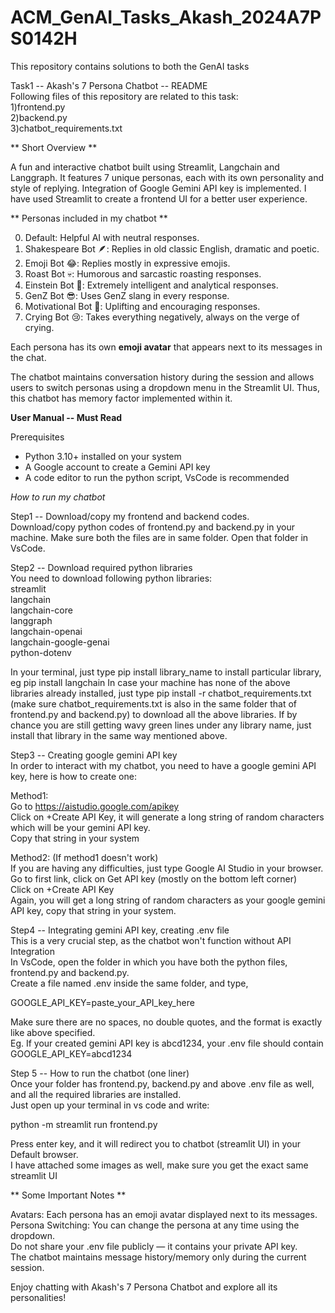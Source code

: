 # ACM_GenAI_Tasks_Akash_2024A7PS0142H
This repository contains solutions to both the GenAI tasks  

Task1 -- Akash's 7 Persona Chatbot -- README  
Following files of this repository are related to this task:  
1)frontend.py   
2)backend.py  
3)chatbot_requirements.txt  

** Short Overview **  

A fun and interactive chatbot built using Streamlit, Langchain and Langgraph. It features 7 unique personas, each with its own personality and style of replying.
Integration of Google Gemini API key is implemented. I have used Streamlit to create a frontend UI for a better user experience.  

** Personas included in my chatbot **  

0. Default: Helpful AI with neutral responses.
1. Shakespeare Bot 🪶: Replies in old classic English, dramatic and poetic.
2. Emoji Bot 😂: Replies mostly in expressive emojis.
3. Roast Bot 💀: Humorous and sarcastic roasting responses.
4. Einstein Bot 🧠: Extremely intelligent and analytical responses.
5. GenZ Bot 😎: Uses GenZ slang in every response.
6. Motivational Bot 💪: Uplifting and encouraging responses.
7. Crying Bot 😢: Takes everything negatively, always on the verge of crying.

Each persona has its own **emoji avatar** that appears next to its messages in the chat.  

The chatbot maintains conversation history during the session and allows users to switch personas using a dropdown menu in the Streamlit UI.
Thus, this chatbot has memory factor implemented within it.  
  
  
**User Manual -- Must Read**  

Prerequisites  

* Python 3.10+ installed on your system  
* A Google account to create a Gemini API key  
* A code editor to run the python script, VsCode is recommended  

*How to run my chatbot*  

Step1 -- Download/copy my frontend and backend codes.  
Download/copy python codes of frontend.py and backend.py in your machine. Make sure both the files are in same folder.
Open that folder in VsCode.  
  
  
  
Step2 -- Download required python libraries  
You need to download following python libraries:  
streamlit  
langchain  
langchain-core  
langgraph  
langchain-openai  
langchain-google-genai  
python-dotenv  

In your terminal, just type pip install library_name to install particular library, eg pip install langchain
In case your machine has none of the above libraries already installed, just type pip install -r chatbot_requirements.txt
(make sure chatbot_requirements.txt is also in the same folder that of frontend.py and backend.py)
to download all the above libraries.
If by chance you are still getting wavy green lines under any library name, just install that library in the same way mentioned above.
  
  
  
Step3 -- Creating google gemini API key  
In order to interact with my chatbot, you need to have a google gemini API key, here is how to create one:  

Method1:  
Go to https://aistudio.google.com/apikey  
Click on +Create API Key, it will generate a long string of random characters which will be your gemini API key.  
Copy that string in your system  

Method2: (If method1 doesn't work)  
If you are having any difficulties, just type Google AI Studio in your browser.  
Go to first link, click on Get API key (mostly on the bottom left corner)  
Click on +Create API Key  
Again, you will get a long string of random characters as your google gemini API key, copy that string in your system.  
  
  
  
Step4 -- Integrating gemini API key, creating .env file  
This is a very crucial step, as the chatbot won't function without API Integration  
In VsCode, open the folder in which you have both the python files, frontend.py and backend.py.  
Create a file named .env inside the same folder, and type,  

GOOGLE_API_KEY=paste_your_API_key_here  

Make sure there are no spaces, no double quotes, and the format is exactly like above specified.  
Eg. If your created gemini API key is abcd1234, your .env file should contain  
GOOGLE_API_KEY=abcd1234  
  
  
  
Step 5 -- How to run the chatbot (one liner)  
Once your folder has frontend.py, backend.py and above .env file as well, and all the required libraries are installed.  
Just open up your terminal in vs code and write:  

python -m streamlit run frontend.py  

Press enter key, and it will redirect you to chatbot (streamlit UI) in your Default browser.  
I have attached some images as well, make sure you get the exact same streamlit UI  
  
  
  
** Some Important Notes **  

Avatars: Each persona has an emoji avatar displayed next to its messages.  
Persona Switching: You can change the persona at any time using the dropdown.  
Do not share your .env file publicly — it contains your private API key.  
The chatbot maintains message history/memory only during the current session.  

Enjoy chatting with Akash's 7 Persona Chatbot and explore all its personalities!
